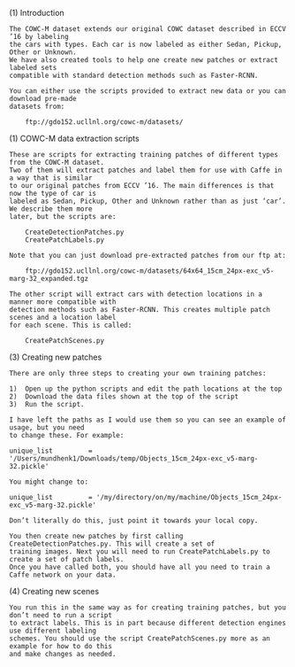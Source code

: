 (1)	Introduction

	The COWC-M dataset extends our original COWC dataset described in ECCV ’16 by labeling
	the cars with types. Each car is now labeled as either Sedan, Pickup, Other or Unknown. 
	We have also created tools to help one create new patches or extract labeled sets 
	compatible with standard detection methods such as Faster-RCNN. 
	
	You can either use the scripts provided to extract new data or you can download pre-made
	datasets from:
	
		ftp://gdo152.ucllnl.org/cowc-m/datasets/  
	
(1)	COWC-M data extraction scripts

	These are scripts for extracting training patches of different types from the COWC-M dataset. 
	Two of them will extract patches and label them for use with Caffe in a way that is similar 
	to our original patches from ECCV ’16. The main differences is that now the type of car is 
	labeled as Sedan, Pickup, Other and Unknown rather than as just ‘car’. We describe them more 
	later, but the scripts are:
	
		CreateDetectionPatches.py
		CreatePatchLabels.py
	
	Note that you can just download pre-extracted patches from our ftp at:
	
		ftp://gdo152.ucllnl.org/cowc-m/datasets/64x64_15cm_24px-exc_v5-marg-32_expanded.tgz
	
	The other script will extract cars with detection locations in a manner more compatible with 
	detection methods such as Faster-RCNN. This creates multiple patch scenes and a location label 
	for each scene. This is called:
	
		CreatePatchScenes.py

(3)	Creating new patches

	There are only three steps to creating your own training patches:
	
	1)	Open up the python scripts and edit the path locations at the top
	2)	Download the data files shown at the top of the script
	3)	Run the script.
	
	I have left the paths as I would use them so you can see an example of usage, but you need 
	to change these. For example:
	
	unique_list         = '/Users/mundhenk1/Downloads/temp/Objects_15cm_24px-exc_v5-marg-32.pickle'
	
	You might change to:
	
	unique_list         = '/my/directory/on/my/machine/Objects_15cm_24px-exc_v5-marg-32.pickle'
	 
	Don’t literally do this, just point it towards your local copy. 
	
	You then create new patches by first calling CreateDetectionPatches.py. This will create a set of 
	training images. Next you will need to run CreatePatchLabels.py to create a set of patch labels. 
	Once you have called both, you should have all you need to train a Caffe network on your data. 

(4)	Creating new scenes

	You run this in the same way as for creating training patches, but you don’t need to run a script 
	to extract labels. This is in part because different detection engines use different labeling 
	schemes. You should use the script CreatePatchScenes.py more as an example for how to do this 
	and make changes as needed. 


